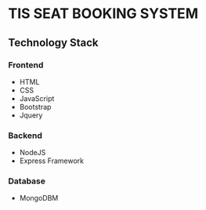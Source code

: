 # TIS SEAT BOOKING SYSTEM   
## Technology Stack
### Frontend
- HTML
- CSS
- JavaScript
- Bootstrap
- Jquery

### Backend
- NodeJS
- Express Framework

### Database
- MongoDBM
